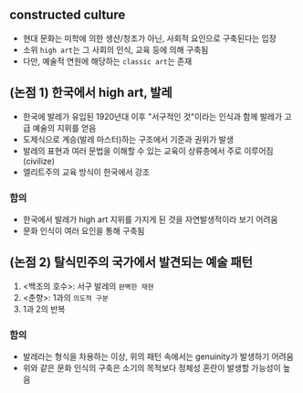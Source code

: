 ## constructed culture
+ 현대 문화는 미학에 의한 생산/창조가 아닌, 사회적 요인으로 구축된다는 입장
+ 소위 `high art`는 그 사회의 인식, 교육 등에 의해 구축됨
+ 다만, 예술적 연원에 해당하는 `classic art`는 존재

## (논점 1) 한국에서 high art, 발레
+ 한국에 발레가 유입된 1920년대 이후 "서구적인 것"이라는 인식과 함께 발레가 고급 예술의 지위를 얻음
+ 도제식으로 계승(발레 마스터)하는 구조에서 기준과 권위가 발생
+ 발레의 표현과 여러 문법을 이해할 수 있는 교육이 상류층에서 주로 이루어짐 (civilize)
+ 엘리트주의 교육 방식이 한국에서 강조

### 함의
+ 한국에서 발레가 high art 지위를 가지게 된 것을 자연발생적이라 보기 어려움
+ 문화 인식이 여러 요인을 통해 구축됨

## (논점 2) 탈식민주의 국가에서 발견되는 예술 패턴
1. <백조의 호수>: 서구 발레의 `완벽한 재현`
2. <춘향>: 1과의 `의도적 구분`
3. 1과 2의 반복

### 함의
+ 발레라는 형식을 차용하는 이상, 위의 패턴 속에서는 genuinity가 발생하기 어려움
+ 위와 같은 문화 인식의 구축은 소기의 목적보다 정체성 혼란이 발생할 가능성이 높음
